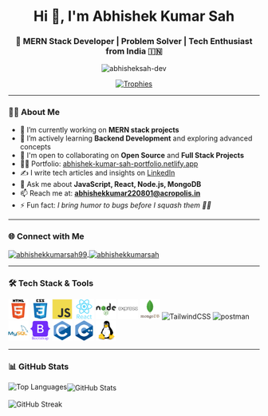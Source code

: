 <h1 align="center">Hi 👋, I'm Abhishek Kumar Sah</h1>
<h3 align="center">🚀 MERN Stack Developer | Problem Solver | Tech Enthusiast from India 🇮🇳</h3>

<p align="center">
  <img src="https://komarev.com/ghpvc/?username=abhisheksah-dev&label=Profile%20views&color=0e75b6&style=flat" alt="abhisheksah-dev" />
</p>

<p align="center">
  <a href="https://github.com/ryo-ma/github-profile-trophy">
    <img src="https://github-profile-trophy.vercel.app/?username=abhisheksah-dev&theme=algolia" alt="Trophies" />
  </a>
</p>

---

### 👨‍💻 About Me

- 🔭 I’m currently working on **MERN stack projects**
- 🌱 I’m actively learning **Backend Development** and exploring advanced concepts
- 🤝 I'm open to collaborating on **Open Source** and **Full Stack Projects**
- 🧑‍💼 Portfolio: [abhishek-kumar-sah-portfolio.netlify.app](https://abhishek-kumar-sah-portfolio.netlify.app/)
- ✍ I write tech articles and insights on [LinkedIn](https://www.linkedin.com/in/abhishek-sah-703ba8271/)
- 💬 Ask me about **JavaScript, React, Node.js, MongoDB**
- 📫 Reach me at: **abhishekkumar220801@acropolis.in**
- ⚡ Fun fact: *I bring humor to bugs before I squash them 🐞😄*

---

### 🌐 Connect with Me

<p align="left">
  <a href="https://linkedin.com/in/abhishekkumarsah99" target="blank">
    <img align="center" src="https://raw.githubusercontent.com/rahuldkjain/github-profile-readme-generator/master/src/images/icons/Social/linked-in-alt.svg" alt="abhishekkumarsah99" height="30" width="40" />
  </a>
  <a href="https://www.leetcode.com/abhishekkumarsah" target="blank">
    <img align="center" src="https://raw.githubusercontent.com/rahuldkjain/github-profile-readme-generator/master/src/images/icons/Social/leet-code.svg" alt="abhishekkumarsah" height="30" width="40" />
  </a>
</p>

---

### 🛠️ Tech Stack & Tools

<p align="left">
  <img src="https://raw.githubusercontent.com/devicons/devicon/master/icons/html5/html5-original-wordmark.svg" alt="html" width="40" height="40"/>
  <img src="https://raw.githubusercontent.com/devicons/devicon/master/icons/css3/css3-original-wordmark.svg" alt="css" width="40" height="40"/>
  <img src="https://raw.githubusercontent.com/devicons/devicon/master/icons/javascript/javascript-original.svg" alt="js" width="40" height="40"/>
  <img src="https://raw.githubusercontent.com/devicons/devicon/master/icons/react/react-original-wordmark.svg" alt="react" width="40" height="40"/>
  <img src="https://raw.githubusercontent.com/devicons/devicon/master/icons/nodejs/nodejs-original-wordmark.svg" alt="nodejs" width="40" height="40"/>
  <img src="https://raw.githubusercontent.com/devicons/devicon/master/icons/express/express-original-wordmark.svg" alt="express" width="40" height="40"/>
  <img src="https://raw.githubusercontent.com/devicons/devicon/master/icons/mongodb/mongodb-original-wordmark.svg" alt="mongodb" width="40" height="40"/>
  <img src="https://www.vectorlogo.zone/logos/tailwindcss/tailwindcss-icon.svg" alt="TailwindCSS" width="40" height="40"/>
  <img src="https://www.vectorlogo.zone/logos/getpostman/getpostman-icon.svg" alt="postman" width="40" height="40"/>
  <img src="https://raw.githubusercontent.com/devicons/devicon/master/icons/mysql/mysql-original-wordmark.svg" alt="mysql" width="40" height="40"/>
  <img src="https://raw.githubusercontent.com/devicons/devicon/master/icons/bootstrap/bootstrap-plain-wordmark.svg" alt="bootstrap" width="40" height="40"/>
  <img src="https://raw.githubusercontent.com/devicons/devicon/master/icons/c/c-original.svg" alt="c" width="40" height="40"/>
  <img src="https://raw.githubusercontent.com/devicons/devicon/master/icons/cplusplus/cplusplus-original.svg" alt="cpp" width="40" height="40"/>
  <img src="https://raw.githubusercontent.com/devicons/devicon/master/icons/linux/linux-original.svg" alt="linux" width="40" height="40"/>
  
</p>

---

### 📊 GitHub Stats

<p>
  <img align="left" src="https://github-readme-stats.vercel.app/api/top-langs?username=abhisheksah-dev&show_icons=true&locale=en&layout=compact" alt="Top Languages" />
</p>

<p>
  <img align="center" src="https://github-readme-stats.vercel.app/api?username=abhisheksah-dev&show_icons=true&locale=en" alt="GitHub Stats" />
</p>

<p>
  <img align="center" src="https://github-readme-streak-stats.herokuapp.com/?user=abhisheksah-dev&" alt="GitHub Streak" />
</p>
